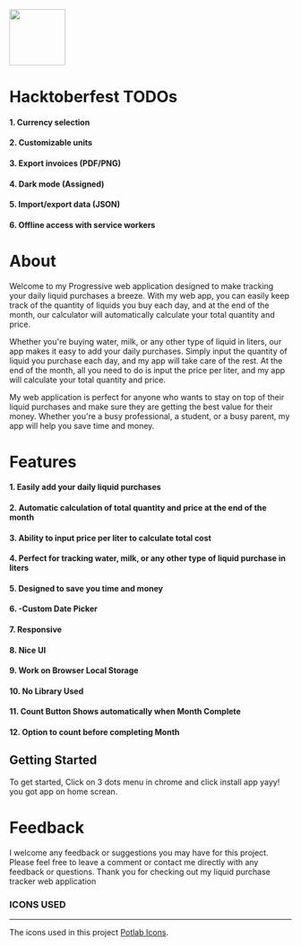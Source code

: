   <img src="https://i.ibb.co/85XNCzk/logo-blue-png.png" height="100px" width="auto"/>


# Hacktoberfest TODOs
#### 1. Currency selection
#### 2. Customizable units
#### 3. Export invoices (PDF/PNG)
#### 4. Dark mode (Assigned)
#### 5. Import/export data (JSON)
#### 6. Offline access with service workers


# About

Welcome to my Progressive web application designed to make tracking your daily liquid purchases a breeze. With my web app, you can easily keep track of the quantity of liquids you buy each day, and at the end of the month, our calculator will automatically calculate your total quantity and price.

Whether you're buying water, milk, or any other type of liquid in liters, our app makes it easy to add your daily purchases. Simply input the quantity of liquid you purchase each day, and my app will take care of the rest. At the end of the month, all you need to do is input the price per liter, and my app will calculate your total quantity and price.

My web application is perfect for anyone who wants to stay on top of their liquid purchases and make sure they are getting the best value for their money. Whether you're a busy professional, a student, or a busy parent, my app will help you save time and money.

# Features

#### 1. Easily add your daily liquid purchases

#### 2. Automatic calculation of total quantity and price at the end of the month

#### 3. Ability to input price per liter to calculate total cost

#### 4. Perfect for tracking water, milk, or any other type of liquid purchase in liters

#### 5. Designed to save you time and money

#### 6. -Custom Date Picker

#### 7. Responsive

#### 8. Nice UI

#### 9. Work on Browser Local Storage

#### 10. No Library Used

#### 11. Count Button Shows automatically when Month Complete

#### 12. Option to count before completing Month

## Getting Started

To get started, Click on 3 dots menu in chrome and click install app
yayy! you got app on home screan.

# Feedback

I welcome any feedback or suggestions you may have for this project. Please feel free to leave a comment or contact me directly with any feedback or questions.
Thank you for checking out my liquid purchase tracker web application

### ICONS USED
---
The icons used in this project [Potlab Icons](https://www.potlabicons.com/).
